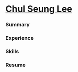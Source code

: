 # [Chul Seung Lee](https://cslee-dev.github.io)
### Summary

### Experience

### Skills

### Resume


